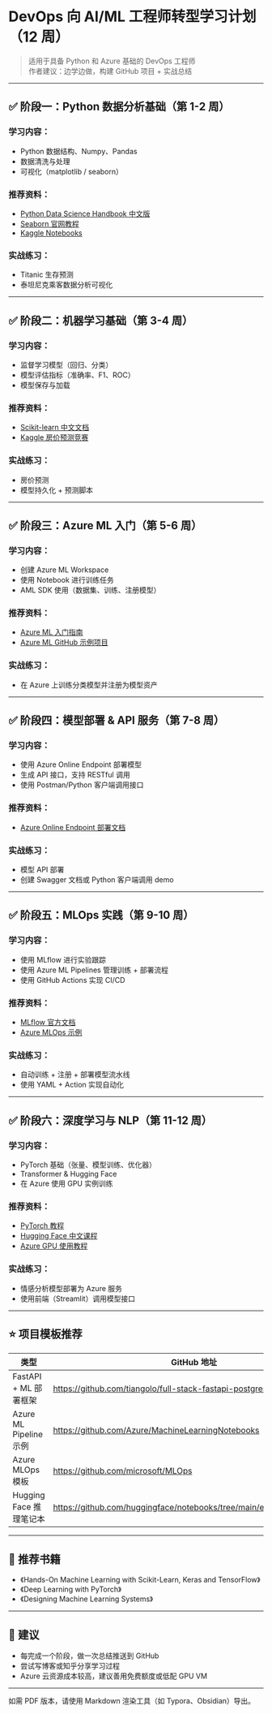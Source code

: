 
# DevOps 向 AI/ML 工程师转型学习计划（12 周）

> 适用于具备 Python 和 Azure 基础的 DevOps 工程师  
> 作者建议：边学边做，构建 GitHub 项目 + 实战总结

---

## ✅ 阶段一：Python 数据分析基础（第 1-2 周）

### 学习内容：
- Python 数据结构、Numpy、Pandas
- 数据清洗与处理
- 可视化（matplotlib / seaborn）

### 推荐资料：
- [Python Data Science Handbook 中文版](https://github.com/itpluscode/data-science-handbook-chinese)
- [Seaborn 官网教程](https://seaborn.pydata.org/tutorial.html)
- [Kaggle Notebooks](https://www.kaggle.com/notebooks)

### 实战练习：
- Titanic 生存预测
- 泰坦尼克乘客数据分析可视化

---

## ✅ 阶段二：机器学习基础（第 3-4 周）

### 学习内容：
- 监督学习模型（回归、分类）
- 模型评估指标（准确率、F1、ROC）
- 模型保存与加载

### 推荐资料：
- [Scikit-learn 中文文档](https://sklearn.apachecn.org/)
- [Kaggle 房价预测竞赛](https://www.kaggle.com/competitions/house-prices-advanced-regression-techniques)

### 实战练习：
- 房价预测
- 模型持久化 + 预测脚本

---

## ✅ 阶段三：Azure ML 入门（第 5-6 周）

### 学习内容：
- 创建 Azure ML Workspace
- 使用 Notebook 进行训练任务
- AML SDK 使用（数据集、训练、注册模型）

### 推荐资料：
- [Azure ML 入门指南](https://learn.microsoft.com/zh-cn/azure/machine-learning/quickstart-create-resources)
- [Azure ML GitHub 示例项目](https://github.com/Azure/MachineLearningNotebooks)

### 实战练习：
- 在 Azure 上训练分类模型并注册为模型资产

---

## ✅ 阶段四：模型部署 & API 服务（第 7-8 周）

### 学习内容：
- 使用 Azure Online Endpoint 部署模型
- 生成 API 接口，支持 RESTful 调用
- 使用 Postman/Python 客户端调用接口

### 推荐资料：
- [Azure Online Endpoint 部署文档](https://learn.microsoft.com/en-us/azure/machine-learning/how-to-deploy-online-endpoints)

### 实战练习：
- 模型 API 部署
- 创建 Swagger 文档或 Python 客户端调用 demo

---

## ✅ 阶段五：MLOps 实践（第 9-10 周）

### 学习内容：
- 使用 MLflow 进行实验跟踪
- 使用 Azure ML Pipelines 管理训练 + 部署流程
- 使用 GitHub Actions 实现 CI/CD

### 推荐资料：
- [MLflow 官方文档](https://mlflow.org/docs/latest/index.html)
- [Azure MLOps 示例](https://github.com/microsoft/MLOps)

### 实战练习：
- 自动训练 + 注册 + 部署模型流水线
- 使用 YAML + Action 实现自动化

---

## ✅ 阶段六：深度学习与 NLP（第 11-12 周）

### 学习内容：
- PyTorch 基础（张量、模型训练、优化器）
- Transformer & Hugging Face
- 在 Azure 使用 GPU 实例训练

### 推荐资料：
- [PyTorch 教程](https://pytorch.org/tutorials/)
- [Hugging Face 中文课程](https://hf.shuniu.top/)
- [Azure GPU 使用教程](https://learn.microsoft.com/en-us/azure/machine-learning/)

### 实战练习：
- 情感分析模型部署为 Azure 服务
- 使用前端（Streamlit）调用模型接口

---

## ⭐️ 项目模板推荐

| 类型 | GitHub 地址 |
|------|-------------|
| FastAPI + ML 部署框架 | https://github.com/tiangolo/full-stack-fastapi-postgresql |
| Azure ML Pipeline 示例 | https://github.com/Azure/MachineLearningNotebooks |
| Azure MLOps 模板 | https://github.com/microsoft/MLOps |
| Hugging Face 推理笔记本 | https://github.com/huggingface/notebooks/tree/main/examples/inference |

---

## 📘 推荐书籍

- 《Hands-On Machine Learning with Scikit-Learn, Keras and TensorFlow》
- 《Deep Learning with PyTorch》
- 《Designing Machine Learning Systems》

---

## 📌 建议

- 每完成一个阶段，做一次总结推送到 GitHub
- 尝试写博客或知乎分享学习过程
- Azure 云资源成本较高，建议善用免费额度或低配 GPU VM

---

如需 PDF 版本，请使用 Markdown 渲染工具（如 Typora、Obsidian）导出。
